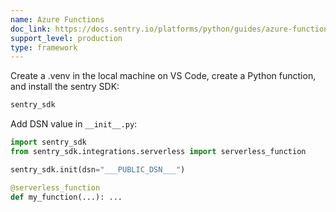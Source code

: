 ```yaml
---
name: Azure Functions
doc_link: https://docs.sentry.io/platforms/python/guides/azure-functions/
support_level: production
type: framework
---
```


Create a .venv in the local machine on VS Code, create a Python function, and install the sentry SDK:

```python
sentry_sdk
```

Add DSN value in `__init__.py`:

```python
import sentry_sdk
from sentry_sdk.integrations.serverless import serverless_function

sentry_sdk.init(dsn="___PUBLIC_DSN___")

@serverless_function
def my_function(...): ...
```
